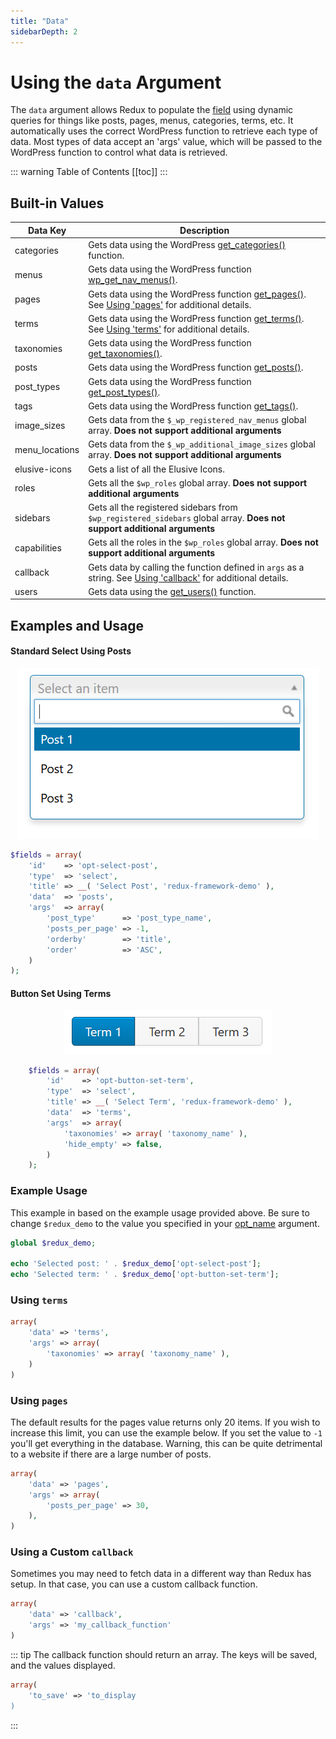 ```yaml
---
title: "Data" 
sidebarDepth: 2
---
```


# Using the `data` Argument

The `data` argument allows Redux to populate the [field](../objects/field.md) using dynamic queries for things 
like posts, pages, menus, categories, terms, etc. It automatically uses the correct WordPress function to retrieve each 
type of data. Most types of data accept an 'args' value, which will be passed to the WordPress function to control 
what data is retrieved.

::: warning Table of Contents
[[toc]]
:::

## Built-in Values
|Data Key|Description|
|--- |--- |
|categories|Gets data using the WordPress [get_categories()](https://codex.wordpress.org/Function_Reference/get_categories) function.|
|menus|Gets data using the WordPress function [wp_get_nav_menus()](https://codex.wordpress.org/Function_Reference/wp_get_nav_menus).|
|pages|Gets data using the WordPress function [get_pages()](https://codex.wordpress.org/Function_Reference/get_pages). See [Using 'pages'](#using-pages) for additional details.|
|terms|Gets data using the WordPress function [get_terms()](https://codex.wordpress.org/Function_Reference/get_terms). See [Using 'terms'](#using-terms) for additional details.|
|taxonomies|Gets data using the WordPress function [get_taxonomies()](https://codex.wordpress.org/Function_Reference/get_taxonomies).|
|posts|Gets data using the WordPress function [get_posts()](https://codex.wordpress.org/Function_Reference/get_posts).|
|post_types|Gets data using the WordPress function [get_post_types()](https://codex.wordpress.org/Function_Reference/get_post_types).|
|tags|Gets data using the WordPress function [get_tags()](https://codex.wordpress.org/Function_Reference/get_tags).|
|image_sizes|Gets data from the `$_wp_registered_nav_menus` global array. **Does not support additional arguments**|
|menu_locations|Gets data from the `$_wp_additional_image_sizes` global array. **Does not support additional arguments**|
|elusive-icons|Gets a list of all the Elusive Icons.|
|roles|Gets all the `$wp_roles` global array. **Does not support additional arguments**|
|sidebars|Gets all the registered sidebars from `$wp_registered_sidebars` global array. **Does not support additional arguments**|
|capabilities|Gets all the roles in the `$wp_roles` global array. **Does not support additional arguments**|
|callback|Gets data by calling the function defined in `args` as a string. See [Using 'callback'](#using-a-custom-callback) for additional details.|
|users|Gets data using the [get_users()](https://codex.wordpress.org/Function_Reference/get_users) function.|


## Examples and Usage

#### Standard Select Using Posts

<span style="display:block;text-align:center">![](../img/data-select-post.png)</span>

```php
$fields = array(
    'id'    => 'opt-select-post',
    'type'  => 'select',
    'title' => __( 'Select Post', 'redux-framework-demo' ), 
    'data'  => 'posts',
    'args'  => array(
        'post_type'      => 'post_type_name',
        'posts_per_page' => -1,
        'orderby'        => 'title',
        'order'          => 'ASC',
    )
);
```

#### Button Set Using Terms
<span style="display:block;text-align:center">![](../img/data-term-button-set.png)</span>

```php
    $fields = array(
        'id'    => 'opt-button-set-term',
        'type'  => 'select',
        'title' => __( 'Select Term', 'redux-framework-demo' ), 
        'data'  => 'terms',
        'args'  => array(
            'taxonomies' => array( 'taxonomy_name' ),
            'hide_empty' => false,
        )
    );
```

### Example Usage
This example in based on the example usage provided above. Be sure to change `$redux_demo` to the value you specified in your [opt_name](arguments_reference.md#opt_name) argument.

```php
global $redux_demo;

echo 'Selected post: ' . $redux_demo['opt-select-post'];
echo 'Selected term: ' . $redux_demo['opt-button-set-term'];
```

### Using `terms`

```php
array(
    'data' => 'terms',
    'args' => array(
        'taxonomies' => array( 'taxonomy_name' ),
    )
)
```

### Using `pages`

The default results for the pages value returns only 20 items. If you wish to increase this limit, you can use the example
below. If you set the value to `-1` you'll get everything in the database. Warning, this can be quite detrimental to a 
website if there are a large number of posts.

```php
array(
    'data' => 'pages',
    'args' => array(
        'posts_per_page' => 30,
    ),
)
```

### Using a Custom `callback`

Sometimes you may need to fetch data in a different way than Redux has setup. In that case, you can use a custom callback
function.

```php
array(
    'data' => 'callback',
    'args' => 'my_callback_function'
)
```

::: tip
The callback function should return an array. The keys will be saved, and the values displayed.

```php
array(
    'to_save' => 'to_display
)
```
:::



